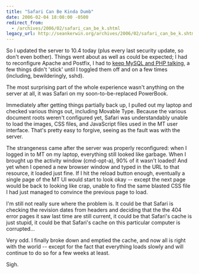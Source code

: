 ```yaml
---
title: "Safari Can Be Kinda Dumb"
date: 2006-02-04 18:08:00 -0500
redirect_from:
  - /archives/2006/02/safari_can_be_k.shtml
legacy_url: http://seankerwin.org/archives/2006/02/safari_can_be_k.shtml
---
```

<p>So I updated the server to 10.4 today (plus every last security update, so don't even bother).  Things went about as well as could be expected; I had to reconfigure Apache and Postfix, I had to <a href="http://www.macosxhints.com/article.php?story=20060111113313511">keep MySQL and PHP talking</a>, a few things didn't 'stick' until I toggled them off and on a few times (including, bewilderingly, sshd).</p>

<p>The most surprising part of the whole experience wasn't anything on the server at all, it was Safari on my soon-to-be-replaced PowerBook.</p>

<p>Immediately after getting things partially back up, I pulled out my laptop and checked various things out, including Movable Type.  Because the various document roots weren't configured yet, Safari was understandably unable to load the images, CSS files, and JavaScript files used in the MT user interface.  That's pretty easy to forgive, seeing as the fault was with the server.</p>

<p>The strangeness came after the server was properly reconfigured: when I logged in to MT on my laptop, everything still looked like garbage.  When I brought up the activity window (cmd-opt-a), 90% of it wasn't loaded!  And yet when I opened a new browser window and typed in the URL to that resource, it loaded just fine.  If I hit the reload button enough, eventually a single page of the MT UI would start to look okay -- except the next page would be back to looking like crap, unable to find the same blasted CSS file I had just managed to convince the previous page to load.</p>

<p>I'm still not really sure where the problem is.  It could be that Safari is checking the revision dates from headers and deciding that the the 404 error pages it saw last time are still current, it could be that Safari's cache is just stupid, it could be that Safari's cache on this particular computer is corrupted...</p>

<p>Very odd.  I finally broke down and emptied the cache, and now all is right with the world -- except for the fact that everything loads slowly and will continue to do so for a few weeks at least.</p>

<p>Sigh.</p>
